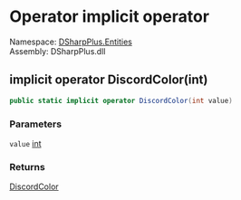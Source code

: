 # Operator implicit operator

Namespace: [DSharpPlus.Entities](DSharpPlus.Entities.md)  
Assembly: DSharpPlus.dll

## <a id="DSharpPlus_Entities_DiscordColor_op_Implicit_System_Int32__DSharpPlus_Entities_DiscordColor"></a>implicit operator DiscordColor\(int\)

```csharp
public static implicit operator DiscordColor(int value)
```

### Parameters

`value` [int](https://learn.microsoft.com/dotnet/api/system.int32)

### Returns

[DiscordColor](DSharpPlus.Entities.DiscordColor.md)

